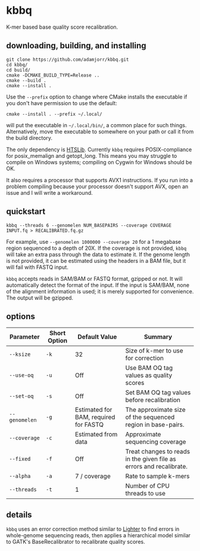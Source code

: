 # kbbq

K-mer based base quality score recalibration.

## downloading, building, and installing

```
git clone https://github.com/adamjorr/kbbq.git
cd kbbq/
cd build/
cmake -DCMAKE_BUILD_TYPE=Release ..
cmake --build .
cmake --install .
```
Use the `--prefix` option to change where CMake installs the executable if you don't have permission to use the default:
```
cmake --install . --prefix ~/.local/
```
will put the executable in `~/.local/bin/`, a common place for such things. Alternatively, move the executable to somewhere on your path or call it from the build directory. 

The only dependency is [HTSLib](https://github.com/samtools/htslib/). Currently `kbbq` requires POSIX-compliance for posix_memalign and getopt_long. This means you may struggle to compile on Windows systems; compiling on Cygwin for Windows should be OK.

It also requires a processor that supports AVX1 instructions. If you run into a problem compiling because your processor doesn't support AVX, open an issue and I will write a workaround.

## quickstart

`kbbq --threads 6 --genomelen NUM_BASEPAIRS --coverage COVERAGE INPUT.fq > RECALIBRATED.fq.gz`

For example, use `--genomelen 1000000 --coverage 20` for a 1 megabase region sequenced to a depth of 20X. If the coverage is not provided, `kbbq` will take an extra pass through the data to estimate it. If the genome length is not provided, it can be estimated using the headers in a BAM file, but it will fail with FASTQ input.

`kbbq` accepts reads in SAM/BAM or FASTQ format, gzipped or not. It will automatically detect the format of the input. If the input is SAM/BAM, none of the alignment information is used; it is merely supported for convenience. The output will be gzipped.

## options

Parameter | Short Option | Default Value | Summary
--- | --- | --- | ---
`--ksize` | `-k` | 32 | Size of k-mer to use for correction
`--use-oq` | `-u` | Off | Use BAM OQ tag values as quality scores
`--set-oq` | `-s` | Off | Set BAM OQ tag values before recalibration
`--genomelen` | `-g` | Estimated for BAM, required for FASTQ | The approximate size of the sequenced region in base-pairs.
`--coverage` | `-c` | Estimated from data | Approximate sequencing coverage
`--fixed` | `-f` | Off | Treat changes to reads in the given file as errors and recalibrate. 
`--alpha` | `-a` | 7 / coverage | Rate to sample k-mers
`--threads` | `-t` | 1 | Number of CPU threads to use

## details

`kbbq` uses an error correction method similar to [Lighter](www.github.com/mourisl/Lighter) to find errors in whole-genome sequencing reads, then applies a hierarchical model similar to GATK's BaseRecalibrator to recalibrate quality scores.
